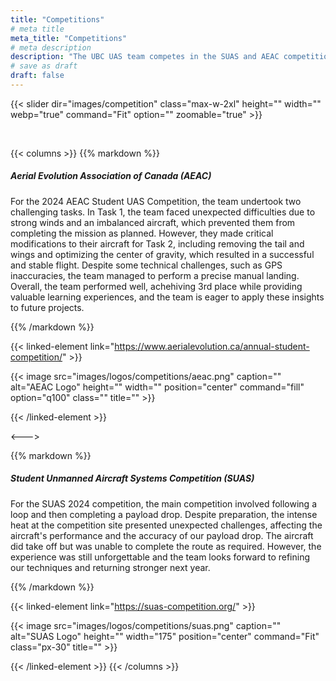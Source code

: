```yaml
---
title: "Competitions"
# meta title
meta_title: "Competitions"
# meta description
description: "The UBC UAS team competes in the SUAS and AEAC competitions every year. Find out more about the competitions here."
# save as draft
draft: false
---
```


<!-- TODO: make the load times way faster -->

{{< slider dir="images/competition" class="max-w-2xl" height="" width="" webp="true" command="Fit" option="" zoomable="true" >}}

<br>

{{< columns >}}
{{% markdown %}}

##### **Aerial Evolution Association of Canada (AEAC)**

For the 2024 AEAC Student UAS Competition, the team undertook two challenging tasks. In Task 1, the team faced unexpected difficulties due to strong winds and an imbalanced aircraft, which prevented them from completing the mission as planned. However, they made critical modifications to their aircraft for Task 2, including removing the tail and wings and optimizing the center of gravity, which resulted in a successful and stable flight. Despite some technical challenges, such as GPS inaccuracies, the team managed to perform a precise manual landing. Overall, the team performed well, achehiving 3rd place while providing valuable learning experiences, and the team is eager to apply these insights to future projects.

{{% /markdown %}}

{{< linked-element link="https://www.aerialevolution.ca/annual-student-competition/" >}}

{{< image src="images/logos/competitions/aeac.png" caption="" alt="AEAC Logo" height="" width="" position="center" command="fill" option="q100" class="" title="" >}}

{{< /linked-element >}}

<--->

{{% markdown %}}

##### **Student Unmanned Aircraft Systems Competition (SUAS)**

For the SUAS 2024 competition, the main competition involved following a loop and then completing a payload drop. Despite  preparation, the intense heat at the competition site presented unexpected challenges, affecting the aircraft's performance and the accuracy of our payload drop. The aircraft did take off but was unable to complete the route as required. However, the experience was still unforgettable and the team looks forward to refining our techniques and returning stronger next year.

{{% /markdown %}}

{{< linked-element link="https://suas-competition.org/" >}}

{{< image src="images/logos/competitions/suas.png" caption="" alt="SUAS Logo" height="" width="175" position="center" command="Fit" class="px-30" title="" >}}

{{< /linked-element >}}
{{< /columns >}}
